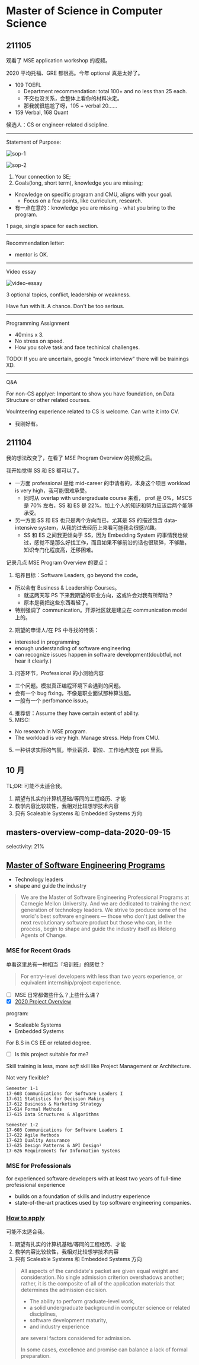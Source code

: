 Master of Science in Computer Science
=====================================

## 211105

观看了 MSE application workshop 的视频。

2020 平均托福、GRE 都很高。今年 optional 真是太好了。

- 109 TOEFL
  - Department recommendation: total 100+ and no less than 25 each.
  - 不交也没关系，会整体上看你的材料决定。
  - 那我就很尴尬了呀，105 + verbal 20……
- 159 Verbal, 168 Quant

候选人：CS or engineer-related discipline.

----

Statement of Purpose:

![sop-1](statement-of-purpose-part-1.png)

![sop-2](statement-of-purpose-part-2.png)

1. Your connection to SE;
2. Goals(long, short term), knowledge you are missing;
  - Knowledge on specific program and CMU, aligns with your goal.
    - Focus on a few points, like curriculum, research.
  - 有一点在意的：knowledge you are missing - what you bring to the program.

1 page, single space for each section.

----

Recommendation letter:

- mentor is OK.

----

Video essay

![video-essay](video-essay.png)

3 optional topics, conflict, leadership or weakness.

Have fun with it. A chance. Don't be too serious.

----

Programming Assignment

- 40mins x 3.
- No stress on speed.
- How you solve task and face techinical challenges.

TODO: If you are uncertain, google "mock interview" there will be trainings XD.

----

Q&A

For non-CS applyer: Important to show you have foundation, on Data Structure or other related courses.

Voulnteering experience related to CS is welcome. Can write it into CV.
- 我刚好有。

## 211104

我的想法改变了，在看了 MSE Program Overview 的视频之后。

我开始觉得 SS 和 ES 都可以了。

- 一方面 professional 是给 mid-career 的申请者的，本身这个项目 workload is very high，我可能很难承受。
  - 同时从 overlap with undergraduate course 来看， prof 是 0%，MSCS 是 70% 左右，SS 和 ES 是 22%。加上个人的知识和努力应该后两个能够承受。
- 另一方面 SS 和 ES 也只是两个方向而已，尤其是 SS 的描述包含 data-intensive system，从我的过去经历上来看可能我会很感兴趣。
  - SS 和 ES 之间我更倾向于 SS，因为 Embedding System 的事情我也做过，感觉不是那么好找工作，而且如果不够前沿的话也很琐碎，不够酷，知识专门化程度高，迁移困难。

记录几点 MSE Program Overview 的要点：

1. 培养目标：Software Leaders, go beyond the code。
  - 所以会有 Business & Leadership Courses。
    - 就这两天写 PS 下来我期望的职业方向，这或许会对我有所帮助？
    - 原本是我把这些东西看轻了。
  - 特别强调了 communication。开源社区就是建立在 communication model 上的。
2. 期望的申请人/在 PS 中寻找的特质：
  - interested in programming
  - enough understanding of software engineering
  - can recognize issues happen in software development(doubtful, not hear it clearly.)
3. 问答环节，Professional 的小测验内容
  - 三个问题。模拟真正编程环境下会遇到的问题。
  - 会有一个 bug fixing，不像是职业面试那种算法题。
  - 一般有一个 perfomance issue。
4. 推荐信：Assume they have certain extent of ability.
5. MISC:
  - No research in MSE program.
  - The workload is very high. Manage stress. Help from CMU.
5. 一种讲求实际的气氛，毕业薪资、职位、工作地点放在 ppt 里面。

## 10 月

TL;DR: 可能不太适合我。
1. 期望有扎实的计算机基础/等同的工程经历、才能
2. 教学内容比较软性，我相对比较想学技术内容
3. 只有 Scaleable Systems 和 Embedded Systems 方向


## masters-overview-comp-data-2020-09-15

selectivity: 21%



## [Master of Software Engineering Programs](https://mse.isri.cmu.edu/index.html)

- Technology leaders
- shape and guide the industry

> We are the Master of Software Engineering Professional Programs at Carnegie Mellon University. And we are dedicated to training the next generation of technology leaders. We strive to produce some of the world's best software engineers — those who don't just deliver the next revolutionary software product but those who can, in the process, begin to shape and guide the industry itself as lifelong Agents of Change.




### MSE for Recent Grads

单看这里总有一种相当『培训班』的感觉？
> For entry-level developers with less than two years experience, or equivalent internship/project experience.

- [ ] MSE 日常都做些什么？上些什么课？
- [x] [2020 Project Overview](https://mse.isri.cmu.edu/news/2021/012221-project-thanks.html)
 
program:
- Scaleable Systems
- Embedded Systems

For B.S in CS EE or related degree.

- [ ] Is this project suitable for me?

Skill training is less, more _soft_ skill like Project Management or Architecture.

Not very flexible?

```
Semester 1-1
17-603 Communications for Software Leaders I
17-611 Statistics for Decision Making
17-612 Business & Marketing Strategy
17-614 Formal Methods
17-615 Data Structures & Algorithms

Semester 1-2
17-603 Communications for Software Leaders I
17-622 Agile Methods
17-623 Quality Assurance
17-625 Design Patterns & API Design¹
17-626 Requirements for Information Systems
```

### MSE for Professionals

for experienced software developers with at least two years of full-time professional experience

- builds on a foundation of skills and industry experience
- state-of-the-art practices used by top software engineering companies.

### [How to apply](https://mse.isri.cmu.edu/applicants/mse-as/apply.html)

可能不太适合我。
1. 期望有扎实的计算机基础/等同的工程经历、才能
2. 教学内容比较软性，我相对比较想学技术内容
3. 只有 Scaleable Systems 和 Embedded Systems 方向


> All aspects of the candidate's packet are given equal weight and consideration. No single admission criterion overshadows another; rather, it is the composite of all of the application materials that determines the admission decision.
> 
> - The ability to perform graduate-level work, 
> - a solid undergraduate background in computer science or related disciplines, 
> - software development maturity, 
> - and industry experience
> 
> are several factors considered for admission.
>
> In some cases, excellence and promise can balance a lack of formal preparation. 


